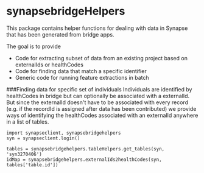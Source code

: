 # synapsebridgeHelpers

This package contains helper functions for dealing with data in Synapse that has been generated from bridge apps.

The goal is to provide

* Code for extracting subset of data from an existing project based on externalIds or healthCodes
* Code for finding data that match a specific identifier
* Generic code for running feature extractions in batch


###Finding data for specific set of individuals
Individuals are identified by healthCodes in bridge but can optionally be associated with a externalId.  But since the externalId doesn't have to be associated with every record (e.g. if the recordId is assigned after data has been contributed) we provide ways of identifying the healthCodes associated with an externalId anywhere in a list of tables.

```
import synapseclient, synapsebridgehelpers
syn = synapseclient.login()

tables = synapsebridgehelpers.tableHelpers.get_tables(syn, 'syn3270406')
idMap = synapsebridgehelpers.externalIds2healthCodes(syn, tables['table.id'])
```
